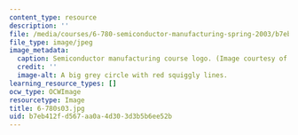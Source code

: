 ```yaml
---
content_type: resource
description: ''
file: /media/courses/6-780-semiconductor-manufacturing-spring-2003/b7eb412fd567aa0a4d303d3b5b6ee52b_6-780s03.jpg
file_type: image/jpeg
image_metadata:
  caption: Semiconductor manufacturing course logo. (Image courtesy of MIT.)
  credit: ''
  image-alt: A big grey circle with red squiggly lines.
learning_resource_types: []
ocw_type: OCWImage
resourcetype: Image
title: 6-780s03.jpg
uid: b7eb412f-d567-aa0a-4d30-3d3b5b6ee52b
---
```

